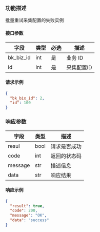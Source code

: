 ### 功能描述

批量重试采集配置的失败实例


#### 接口参数

| 字段        | 类型  | 必选 | 描述     |
|-----------|-----|----|--------|
| bk_biz_id | int | 是  | 业务 ID  |
| id        | int | 是  | 采集配置ID |

#### 请求示例

```json
{
  "bk_bix_id": 2,
  "id": 100
}
```

### 响应参数

| 字段      | 类型   | 描述     |
|---------|------|--------|
| resul   | bool | 请求是否成功 |
| code    | int  | 返回的状态码 |
| message | str  | 描述信息   |
| data    | str  | 响应结果   |

#### 响应示例

```json
{
  "result": true,
  "code": 200,
  "message": "OK",
  "data": "success"
}
```

